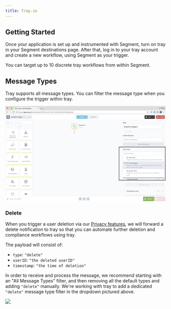 ```yaml
---
title: Tray.io
---
```

## Getting Started

Once your application is set up and instrumented with Segment, turn on tray in your Segment destinations page. After that, log in to your tray account and create a new workflow, using Segment as your trigger.

You can target up to 10 discrete tray workflows from within Segment.

## Message Types
Tray supports all message types. You can filter the message type when you configure the trigger within tray.

![](./images/tray-types.png)

### Delete

When you trigger a user deletion via our [Privacy features](/docs/guides/best-practices/user-deletion-and-suppression/), we will forward a delete notification to tray so that you can automate further deletion and compliance workflows using tray.

The payload will consist of:

- `type`: `"delete"`
- `userID`: `"the deleted userID"`
- `timestamp`: `"the time of deletion"`

In order to receive and process the message, we recommend starting with an "All Message Types" filter, and then removing all the default types and adding `"delete"` manually. We're working with tray to add a dedicated `"delete"` message type filter in the dropdown pictured above.

![](./images/tray-delete-setup.gif)
